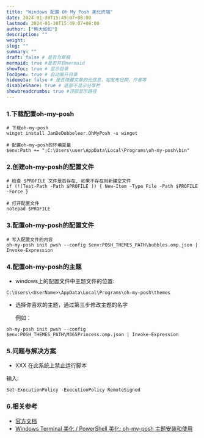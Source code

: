```yaml
---
title: "Windows 配置 Oh My Posh 美化终端"
date: 2024-01-30T15:49:07+08:00
lastmod: 2024-01-30T15:49:07+08:00
author: ["熊大如如"]
description: ""
weight:
slug: ""
summary: ""
draft: false # 是否为草稿
mermaid: true #是否开启mermaid
showToc: true # 显示目录
TocOpen: true # 自动展开目录
hidemeta: false # 是否隐藏文章的元信息，如发布日期、作者等
disableShare: true # 底部不显示分享栏
showbreadcrumbs: true #顶部显示路径
---
```


### 1.下载配置oh-my-posh 
```shell
# 下载oh-my-posh
winget install JanDeDobbeleer.OhMyPosh -s winget

# 配置oh-my-posh的环境变量
$env:Path += ";C:\Users\user\AppData\Local\Programs\oh-my-posh\bin"
```

### 2.创建oh-my-posh的配置文件
```shell
# 检查 $PROFILE 文件是否存在, 如果不存在则新建空文件
if (!(Test-Path -Path $PROFILE )) { New-Item -Type File -Path $PROFILE -Force }

# 打开配置文件
notepad $PROFILE
```

### 3.配置oh-my-posh的配置文件
```shell
# 写入配置文件的内容
oh-my-posh init pwsh --config $env:POSH_THEMES_PATH\bubbles.omp.json | Invoke-Expression
```

### 4.配置oh-my-posh的主题
- windows上的配置文件中主题文件的位置: 
    
```
C:\Users\<UserName>\AppData\Local\Programs\oh-my-posh\themes
```

- 选择你喜欢的主题，通过第三步修改主题的名字

    例如：

```
oh-my-posh init pwsh --config $env:POSH_THEMES_PATH\M365Princess.omp.json | Invoke-Expression
```


### 5.问题与解决方案
-   XXX 在此系统上禁止运行脚本

输入:

```shell
Set-ExecutionPolicy -ExecutionPolicy RemoteSigned
```

### 6.相关参考
- [官方文档](https://ohmyposh.dev/docs/installation/windows)
- [Windows Terminal 美化 / PowerShell 美化: oh-my-posh 主题安装和使用](https://blog.csdn.net/Likianta/article/details/124950605)
